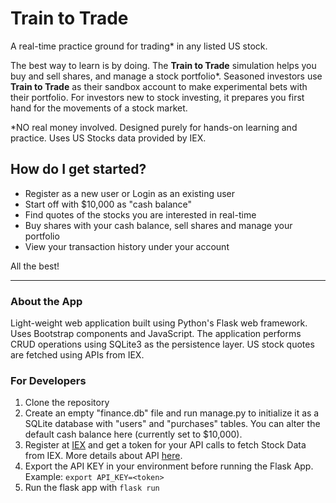 # Train to Trade

A real-time practice ground for trading* in any listed US stock.

The best way to learn is by doing. The **Train to Trade** simulation helps you buy and sell shares, and manage a stock portfolio*.  Seasoned investors use **Train to Trade** as their sandbox account to make experimental bets with their portfolio. For investors new to stock investing, it prepares you first hand for the movements of a stock market.

*NO real money involved. Designed purely for hands-on learning and practice. Uses US Stocks data provided by IEX.

## How do I get started?
- Register as a new user or Login as an existing user
- Start off with $10,000 as "cash balance"
- Find quotes of the stocks you are interested in real-time
- Buy shares with your cash balance, sell shares and manage your portfolio
- View your transaction history under your account

All the best!

---
### About the App
Light-weight web application built using Python's Flask web framework. Uses Bootstrap components and JavaScript. The application performs CRUD operations using SQLite3 as the persistence layer. US stock quotes are fetched using APIs from IEX.

### For Developers
1. Clone the repository
2. Create an empty "finance.db" file and run manage.py to initialize it as a SQLite database with "users" and "purchases" tables. You can alter the default cash balance here (currently set to $10,000).
3. Register at [IEX](https://www.iexcloud.io/) and get a token for your API calls to fetch Stock Data from IEX. More details about API [here](https://iexcloud.io/docs/api/). 
4. Export the API KEY in your environment before running the Flask App. Example: `export API_KEY=<token>`
5. Run the flask app with `flask run`